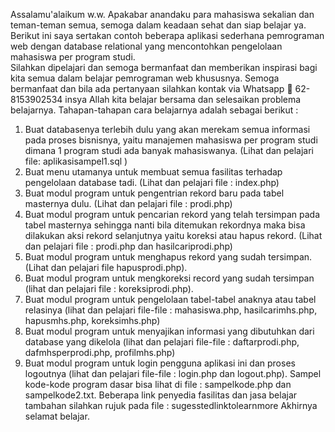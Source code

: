 Assalamu'alaikum w.w.
Apakabar anandaku para mahasiswa sekalian dan teman-teman semua, semoga dalam keadaan sehat dan siap belajar ya.  Berikut ini saya sertakan contoh beberapa aplikasi sederhana pemrograman web dengan database relational yang mencontohkan pengelolaan mahasiswa per program studi.  
Silahkan dipelajari dan semoga bermanfaat dan memberikan inspirasi bagi kita semua dalam belajar pemrograman web khususnya.  Semoga bermanfaat dan bila ada pertanyaan silahkan kontak via Whatsapp 📱 62-8153902534 insya Allah kita belajar bersama dan selesaikan problema belajarnya.
Tahapan-tahapan cara belajarnya adalah sebagai berikut :
1.  Buat databasenya terlebih dulu yang akan merekam semua informasi pada proses bisnisnya, yaitu manajemen mahasiswa per program studi dimana 1 program studi ada banyak mahasiswanya. (Lihat dan pelajari file: aplikasisampel1.sql )
2.  Buat menu utamanya untuk membuat semua fasilitas terhadap pengelolaan database tadi.  (Lihat dan pelajari file : index.php)
3.  Buat modul program untuk pengentrian rekord baru pada tabel masternya dulu. (Lihat dan pelajari file : prodi.php)
4.  Buat modul program untuk pencarian rekord yang telah tersimpan pada tabel masternya sehingga nanti bila ditemukan rekordnya maka bisa dilakukan aksi rekord selanjutnya yaitu koreksi atau hapus rekord.  (Lihat dan pelajari file : prodi.php dan hasilcariprodi.php)
5.  Buat modul program untuk menghapus rekord yang sudah tersimpan. (Lihat dan pelajari file hapusprodi.php).
6.  Buat modul program untuk mengkoreksi record yang sudah tersimpan (lihat dan pelajari file : koreksiprodi.php).
7.  Buat modul program untuk pengelolaan tabel-tabel anaknya atau tabel relasinya (lihat dan pelajari file-file : mahasiswa.php, hasilcarimhs.php, hapusmhs.php, koreksimhs.php)
8.  Buat modul program untuk menyajikan informasi yang dibutuhkan dari database yang dikelola (lihat dan pelajari file-file : daftarprodi.php, dafmhsperprodi.php, profilmhs.php)
9.  Buat modul program untuk login pengguna aplikasi ini dan proses logoutnya (lihat dan pelajari file-file : login.php dan logout.php).
Sampel kode-kode program dasar bisa lihat di file : sampelkode.php dan sampelkode2.txt.
Beberapa link penyedia fasilitas dan jasa belajar tambahan silahkan rujuk pada file : sugesstedlinktolearnmore
Akhirnya selamat belajar.
